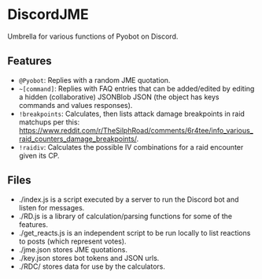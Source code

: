# DiscordJME
Umbrella for various functions of Pyobot on Discord.

## Features
* `@Pyobot`: Replies with a random JME quotation.
* `~[command]`: Replies with FAQ entries that can be added/edited by editing a hidden (collaborative) JSONBlob JSON (the object has keys commands and values responses).
* `!breakpoints`: Calculates, then lists attack damage breakpoints in raid matchups per this: https://www.reddit.com/r/TheSilphRoad/comments/6r4tee/info_various_raid_counters_damage_breakpoints/.
* `!raidiv`: Calculates the possible IV combinations for a raid encounter given its CP.

## Files
* ./index.js is a script executed by a server to run the Discord bot and listen for messages.
* ./RD.js is a library of calculation/parsing functions for some of the features.
* ./get_reacts.js is an independent script to be run locally to list reactions to posts (which represent votes).
* ./jme.json stores JME quotations.
* ./key.json stores bot tokens and JSON urls.
* ./RDC/ stores data for use by the calculators.